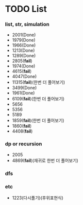 # TODO List

### list, str, simulation
- 2001(Done)
- 1979(Done)
- 1966(Done)
- 1213(Done)
- 1289(Done)
- 2805(**fail**)
- 1974(Done)
- 4615(**fail**)
- 4047(Done)
- 11315(**fail**)(한번 더 풀어보기)
- 3499(Done)
- 1961(Done)
- 6109(**fail**)(한번 더 풀어보기)
- 5656
- 5356
- 5189
- 1859(**fail**)(한번 더 풀어보기)
- 1860(**fail**)
- 4408(**fail**)

### dp or recursion
- 2005
- 4869(**fail**)(재귀로 한번 더 풀어보기)

### dfs

### etc
- 1223(다시풀기)(후위표현식)